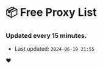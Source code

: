 # :package: Free Proxy List
### Updated every 15 minutes.

- Last updated: `2024-06-19 21:55`

:heart:
